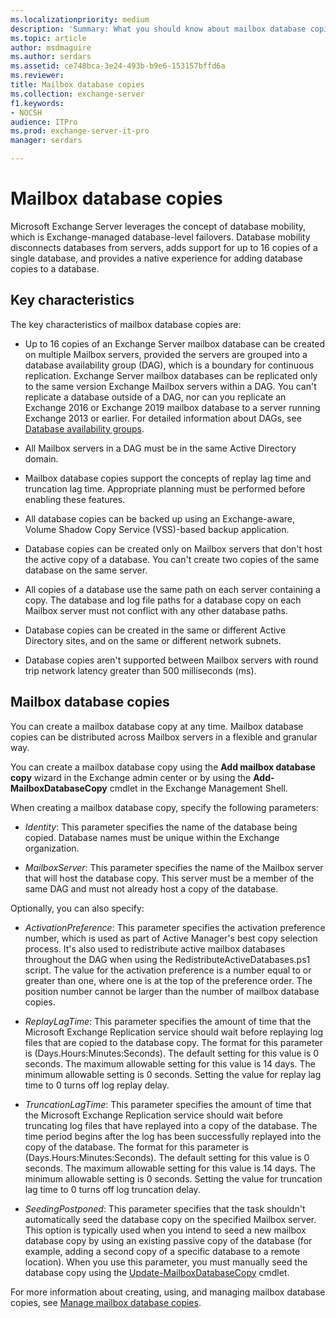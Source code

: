 ```yaml
---
ms.localizationpriority: medium
description: 'Summary: What you should know about mailbox database copies in Exchange Server 2016 and Exchange Server 2019, and your options when creating them.'
ms.topic: article
author: msdmaguire
ms.author: serdars
ms.assetid: ce748bca-3e24-493b-b9e6-153157bffd6a
ms.reviewer:
title: Mailbox database copies
ms.collection: exchange-server
f1.keywords:
- NOCSH
audience: ITPro
ms.prod: exchange-server-it-pro
manager: serdars

---
```


# Mailbox database copies

Microsoft Exchange Server leverages the concept of database mobility, which is Exchange-managed database-level failovers. Database mobility disconnects databases from servers, adds support for up to 16 copies of a single database, and provides a native experience for adding database copies to a database.

## Key characteristics

The key characteristics of mailbox database copies are:

- Up to 16 copies of an Exchange Server mailbox database can be created on multiple Mailbox servers, provided the servers are grouped into a database availability group (DAG), which is a boundary for continuous replication. Exchange Server mailbox databases can be replicated only to the same version Exchange Mailbox servers within a DAG. You can't replicate a database outside of a DAG, nor can you replicate an Exchange 2016 or Exchange 2019 mailbox database to a server running Exchange 2013 or earlier. For detailed information about DAGs, see [Database availability groups](database-availability-groups.md).

- All Mailbox servers in a DAG must be in the same Active Directory domain.

- Mailbox database copies support the concepts of replay lag time and truncation lag time. Appropriate planning must be performed before enabling these features.

- All database copies can be backed up using an Exchange-aware, Volume Shadow Copy Service (VSS)-based backup application.

- Database copies can be created only on Mailbox servers that don't host the active copy of a database. You can't create two copies of the same database on the same server.

- All copies of a database use the same path on each server containing a copy. The database and log file paths for a database copy on each Mailbox server must not conflict with any other database paths.

- Database copies can be created in the same or different Active Directory sites, and on the same or different network subnets.

- Database copies aren't supported between Mailbox servers with round trip network latency greater than 500 milliseconds (ms).

## Mailbox database copies

You can create a mailbox database copy at any time. Mailbox database copies can be distributed across Mailbox servers in a flexible and granular way.

You can create a mailbox database copy using the **Add mailbox database copy** wizard in the Exchange admin center or by using the **Add-MailboxDatabaseCopy** cmdlet in the Exchange Management Shell.

When creating a mailbox database copy, specify the following parameters:

- _Identity_: This parameter specifies the name of the database being copied. Database names must be unique within the Exchange organization.

- _MailboxServer_: This parameter specifies the name of the Mailbox server that will host the database copy. This server must be a member of the same DAG and must not already host a copy of the database.

Optionally, you can also specify:

- _ActivationPreference_: This parameter specifies the activation preference number, which is used as part of Active Manager's best copy selection process. It's also used to redistribute active mailbox databases throughout the DAG when using the RedistributeActiveDatabases.ps1 script. The value for the activation preference is a number equal to or greater than one, where one is at the top of the preference order. The position number cannot be larger than the number of mailbox database copies.

- _ReplayLagTime_: This parameter specifies the amount of time that the Microsoft Exchange Replication service should wait before replaying log files that are copied to the database copy. The format for this parameter is (Days.Hours:Minutes:Seconds). The default setting for this value is 0 seconds. The maximum allowable setting for this value is 14 days. The minimum allowable setting is 0 seconds. Setting the value for replay lag time to 0 turns off log replay delay.

- _TruncationLagTime_: This parameter specifies the amount of time that the Microsoft Exchange Replication service should wait before truncating log files that have replayed into a copy of the database. The time period begins after the log has been successfully replayed into the copy of the database. The format for this parameter is (Days.Hours:Minutes:Seconds). The default setting for this value is 0 seconds. The maximum allowable setting for this value is 14 days. The minimum allowable setting is 0 seconds. Setting the value for truncation lag time to 0 turns off log truncation delay.

- _SeedingPostponed_: This parameter specifies that the task shouldn't automatically seed the database copy on the specified Mailbox server. This option is typically used when you intend to seed a new mailbox database copy by using an existing passive copy of the database (for example, adding a second copy of a specific database to a remote location). When you use this parameter, you must manually seed the database copy using the [Update-MailboxDatabaseCopy](/powershell/module/exchange/update-mailboxdatabasecopy) cmdlet.

For more information about creating, using, and managing mailbox database copies, see [Manage mailbox database copies](../manage-ha/manage-database-copies.md).